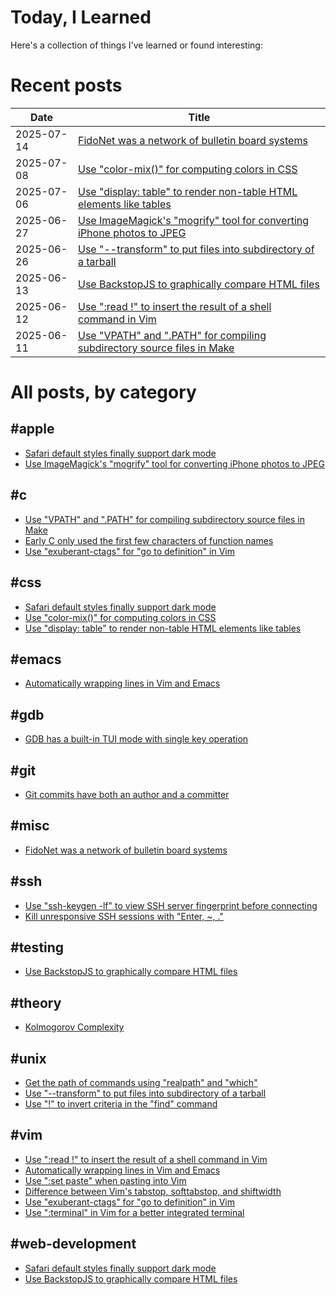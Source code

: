 # Today, I Learned
Here's a collection of things I've learned or found interesting:

# Recent posts
| Date | Title |
|---|---|
| 2025-07-14 | [FidoNet was a network of bulletin board systems](https://jaredkrinke.github.io/til/fidonet.html) |
| 2025-07-08 | [Use "color-mix()" for computing colors in CSS](https://jaredkrinke.github.io/til/css-color-mixing.md.html) |
| 2025-07-06 | [Use "display: table" to render non-table HTML elements like tables](https://jaredkrinke.github.io/til/css-display-table.html) |
| 2025-06-27 | [Use ImageMagick's "mogrify" tool for converting iPhone photos to JPEG](https://jaredkrinke.github.io/til/convert-iphone-photos-to-jpg.html) |
| 2025-06-26 | [Use "--transform" to put files into subdirectory of a tarball](https://jaredkrinke.github.io/til/tar-into-subdir.html) |
| 2025-06-13 | [Use BackstopJS to graphically compare HTML files](https://jaredkrinke.github.io/til/graphically-compare-html-files.html) |
| 2025-06-12 | [Use ":read !" to insert the result of a shell command in Vim](https://jaredkrinke.github.io/til/vim-read-shell-cmd.html) |
| 2025-06-11 | [Use "VPATH" and ".PATH" for compiling subdirectory source files in Make](https://jaredkrinke.github.io/til/subdir-source-and-make.html) |

# All posts, by category

## #apple
* [Safari default styles finally support dark mode](https://jaredkrinke.github.io/til/ios-dark-mode-links-fixed.html)
* [Use ImageMagick's "mogrify" tool for converting iPhone photos to JPEG](https://jaredkrinke.github.io/til/convert-iphone-photos-to-jpg.html)

## #c
* [Use "VPATH" and ".PATH" for compiling subdirectory source files in Make](https://jaredkrinke.github.io/til/subdir-source-and-make.html)
* [Early C only used the first few characters of function names](https://jaredkrinke.github.io/til/early-c-id-limites.html)
* [Use "exuberant-ctags" for "go to definition" in Vim](https://jaredkrinke.github.io/til/vim-code-indexing.html)

## #css
* [Safari default styles finally support dark mode](https://jaredkrinke.github.io/til/ios-dark-mode-links-fixed.html)
* [Use "color-mix()" for computing colors in CSS](https://jaredkrinke.github.io/til/css-color-mixing.md.html)
* [Use "display: table" to render non-table HTML elements like tables](https://jaredkrinke.github.io/til/css-display-table.html)

## #emacs
* [Automatically wrapping lines in Vim and Emacs](https://jaredkrinke.github.io/til/wrap-lines-vim-emacs.html)

## #gdb
* [GDB has a built-in TUI mode with single key operation](https://jaredkrinke.github.io/til/gdb-tui-single-key.html)

## #git
* [Git commits have both an author and a committer](https://jaredkrinke.github.io/til/git-commit-vs-author.html)

## #misc
* [FidoNet was a network of bulletin board systems](https://jaredkrinke.github.io/til/fidonet.html)

## #ssh
* [Use "ssh-keygen -lf" to view SSH server fingerprint before connecting](https://jaredkrinke.github.io/til/show-ssh-fingerprint.html)
* [Kill unresponsive SSH sessions with "Enter, ~, ."](https://jaredkrinke.github.io/til/kill-unresponsive-ssh.html)

## #testing
* [Use BackstopJS to graphically compare HTML files](https://jaredkrinke.github.io/til/graphically-compare-html-files.html)

## #theory
* [Kolmogorov Complexity](https://jaredkrinke.github.io/til/kolmogorov-complexity.html)

## #unix
* [Get the path of commands using "realpath" and "which"](https://jaredkrinke.github.io/til/absolute-path-of-command.html)
* [Use "--transform" to put files into subdirectory of a tarball](https://jaredkrinke.github.io/til/tar-into-subdir.html)
* [Use "!" to invert criteria in the "find" command](https://jaredkrinke.github.io/til/inverting-find-criteria.html)

## #vim
* [Use ":read !" to insert the result of a shell command in Vim](https://jaredkrinke.github.io/til/vim-read-shell-cmd.html)
* [Automatically wrapping lines in Vim and Emacs](https://jaredkrinke.github.io/til/wrap-lines-vim-emacs.html)
* [Use ":set paste" when pasting into Vim](https://jaredkrinke.github.io/til/vim-paste-mode.html)
* [Difference between Vim's tabstop, softtabstop, and shiftwidth](https://jaredkrinke.github.io/til/vim-indentation.html)
* [Use "exuberant-ctags" for "go to definition" in Vim](https://jaredkrinke.github.io/til/vim-code-indexing.html)
* [Use ":terminal" in Vim for a better integrated terminal](https://jaredkrinke.github.io/til/vim-terminal.html)

## #web-development
* [Safari default styles finally support dark mode](https://jaredkrinke.github.io/til/ios-dark-mode-links-fixed.html)
* [Use BackstopJS to graphically compare HTML files](https://jaredkrinke.github.io/til/graphically-compare-html-files.html)
